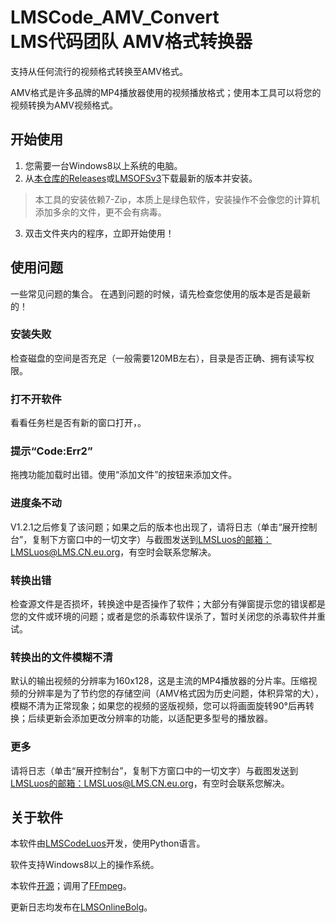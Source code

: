 # LMSCode_AMV_Convert<br>LMS代码团队 AMV格式转换器

支持从任何流行的视频格式转换至AMV格式。

AMV格式是许多品牌的MP4播放器使用的视频播放格式；使用本工具可以将您的视频转换为AMV视频格式。

## 开始使用

1. 您需要一台Windows8以上系统的电脑。
2. 从[本仓库的Releases](https://github.com/LMSLuos/LMSCode_AMV_Convert/releases/latest/)或[LMSOFSv3](https://files.lms.cn.eu.org/v3/Software/LMSCode_AMV_Convert/InstallTool/)下载最新的版本并安装。
>本工具的安装依赖7-Zip，本质上是绿色软件，安装操作不会像您的计算机添加多余的文件，更不会有病毒。
3. 双击文件夹内的程序，立即开始使用！

## 使用问题

一些常见问题的集合。
在遇到问题的时候，请先检查您使用的版本是否是最新的！

### 安装失败
检查磁盘的空间是否充足（一般需要120MB左右），目录是否正确、拥有读写权限。

### 打不开软件
看看任务栏是否有新的窗口打开，。

### 提示“Code:Err2” 
拖拽功能加载时出错。使用“添加文件”的按钮来添加文件。

### 进度条不动
V1.2.1之后修复了该问题；如果之后的版本也出现了，请将日志（单击“展开控制台”，复制下方窗口中的一切文字）与截图发送到[LMSLuos的邮箱：LMSLuos@LMS.CN.eu.org](mailto:LMSLuos@LMS.CN.eu.org)，有空时会联系您解决。

### 转换出错
检查源文件是否损坏，转换途中是否操作了软件；大部分有弹窗提示您的错误都是您的文件或环境的问题；或者是您的杀毒软件误杀了，暂时关闭您的杀毒软件并重试。

### 转换出的文件模糊不清
默认的输出视频的分辨率为160x128，这是主流的MP4播放器的分片率。压缩视频的分辨率是为了节约您的存储空间（AMV格式因为历史问题，体积异常的大），模糊不清为正常现象；如果您的视频的竖版视频，您可以将画面旋转90°后再转换；后续更新会添加更改分辨率的功能，以适配更多型号的播放器。

### 更多
请将日志（单击“展开控制台”，复制下方窗口中的一切文字）与截图发送到[LMSLuos的邮箱：LMSLuos@LMS.CN.eu.org](mailto:LMSLuos@LMS.CN.eu.org)，有空时会联系您解决。

## 关于软件

本软件由[LMSCodeLuos](https://pre.lms.cn.eu.org/lmsluos)开发，使用Python语言。

软件支持Windows8以上的操作系统。

本软件[开源](https://files.lms.cn.eu.org/v3/Software/LMSCode_AMV_Convert/SourceCode/)；调用了[FFmpeg](https://ffmpeg.org)。

更新日志均发布在[LMSOnlineBolg](https://blog.lms.cn.eu.org)。
